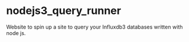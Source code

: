 # nodejs3_query_runner
Website to spin up a site to query your Influxdb3 databases written with node js.
